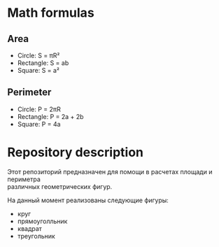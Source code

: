 # Math formulas
## Area
- Circle: S = πR²
- Rectangle: S = ab
- Square: S = a²

## Perimeter
- Circle: P = 2πR
- Rectangle: P = 2a + 2b
- Square: P = 4a

# Repository description
Этот репозиторий предназначен для помощи в расчетах площади и периметра  
различных геометрических фигур.

На данный момент реализованы следующие фигуры:
- круг  
- прямоуголльник
- квадрат
- треугольник

